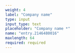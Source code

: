 ```yaml
---
weight: 4
label: "Company name"
type: input
input_type: text
placeholder: "Company name *"
name: "entry.2146480016"
maxlength: 64
required: required
---
```

